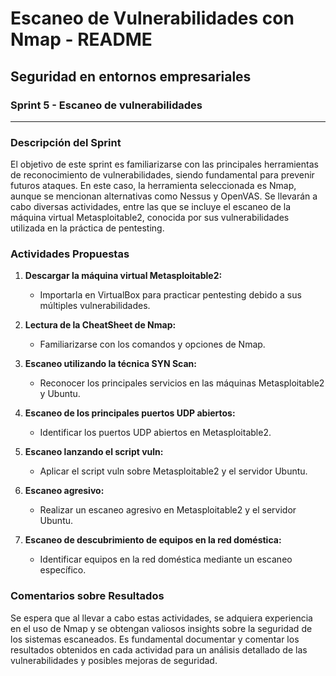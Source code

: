 # Escaneo de Vulnerabilidades con Nmap - README

## Seguridad en entornos empresariales
### Sprint 5 - Escaneo de vulnerabilidades

---

### Descripción del Sprint
El objetivo de este sprint es familiarizarse con las principales herramientas de reconocimiento de vulnerabilidades, siendo fundamental para prevenir futuros ataques. En este caso, la herramienta seleccionada es Nmap, aunque se mencionan alternativas como Nessus y OpenVAS. Se llevarán a cabo diversas actividades, entre las que se incluye el escaneo de la máquina virtual Metasploitable2, conocida por sus vulnerabilidades utilizada en la práctica de pentesting.

### Actividades Propuestas
1. **Descargar la máquina virtual Metasploitable2:**
   - Importarla en VirtualBox para practicar pentesting debido a sus múltiples vulnerabilidades.

2. **Lectura de la CheatSheet de Nmap:**
   - Familiarizarse con los comandos y opciones de Nmap.

3. **Escaneo utilizando la técnica SYN Scan:**
   - Reconocer los principales servicios en las máquinas Metasploitable2 y Ubuntu.

4. **Escaneo de los principales puertos UDP abiertos:**
   - Identificar los puertos UDP abiertos en Metasploitable2.

5. **Escaneo lanzando el script vuln:**
   - Aplicar el script vuln sobre Metasploitable2 y el servidor Ubuntu.

6. **Escaneo agresivo:**
   - Realizar un escaneo agresivo en Metasploitable2 y el servidor Ubuntu.

7. **Escaneo de descubrimiento de equipos en la red doméstica:**
   - Identificar equipos en la red doméstica mediante un escaneo específico.

### Comentarios sobre Resultados
Se espera que al llevar a cabo estas actividades, se adquiera experiencia en el uso de Nmap y se obtengan valiosos insights sobre la seguridad de los sistemas escaneados. Es fundamental documentar y comentar los resultados obtenidos en cada actividad para un análisis detallado de las vulnerabilidades y posibles mejoras de seguridad.
